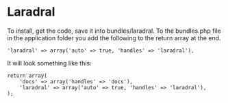 Laradral
========

To install, get the code, save it into bundles/laradral.
To the bundles.php file in the application folder you add the following to the return array at the end.

	'laradral' => array('auto' => true, 'handles' => 'laradral'),
	
It will look something like this:

	return array(
 		'docs' => array('handles' => 'docs'),
		'laradral' => array('auto' => true, 'handles' => 'laradral'),
	);
